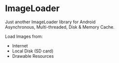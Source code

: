 # ImageLoader
Just another ImageLoader library for Android  
Asynchronous, Multi-threaded, Disk & Memory Cache. 

Load Images from:  
 - Internet
 - Local Disk (SD card)
 - Drawable Resources
